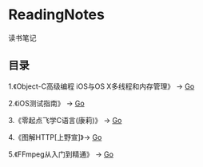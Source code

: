 # ReadingNotes
读书笔记

## 目录

1.《Object-C高级编程 iOS与OS X多线程和内存管理》 -> [Go](https://github.com/xjh093/ReadingNotes/tree/master/Books/Object-C%E9%AB%98%E7%BA%A7%E7%BC%96%E7%A8%8B%20iOS%E4%B8%8EOS%20X%E5%A4%9A%E7%BA%BF%E7%A8%8B%E5%92%8C%E5%86%85%E5%AD%98%E7%AE%A1%E7%90%86)


2.《iOS测试指南》 -> [Go](https://github.com/xjh093/ReadingNotes/tree/master/Books/%E3%80%8AiOS%E6%B5%8B%E8%AF%95%E6%8C%87%E5%8D%97%E3%80%8B%E8%AF%BB%E4%B9%A6%E7%AC%94%E8%AE%B0)

3.《零起点飞学C语言(康莉)》 -> [Go](https://github.com/xjh093/ReadingNotes/tree/master/Books/%E3%80%8A%E9%9B%B6%E8%B5%B7%E7%82%B9%E9%A3%9E%E5%AD%A6C%E8%AF%AD%E8%A8%80(%E5%BA%B7%E8%8E%89)%E3%80%8B)


4.《图解HTTP[上野宣]》-> [Go](https://github.com/xjh093/ReadingNotes/tree/master/Books/%E3%80%8A%E5%9B%BE%E8%A7%A3HTTP%5B%E4%B8%8A%E9%87%8E%E5%AE%A3%5D%E3%80%8B)


5.《FFmpeg从入门到精通》 -> [Go](https://github.com/xjh093/ReadingNotes/tree/master/Books/%E3%80%8AFFmpeg%E4%BB%8E%E5%85%A5%E9%97%A8%E5%88%B0%E7%B2%BE%E9%80%9A%E3%80%8B)
